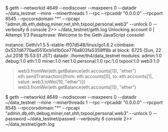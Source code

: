 $ geth --networkid 4649 --nodiscover --maxpeers 0 --datadir ~/data_testnet --mine --minerthreads 1 --rpc --rpcaddr "0.0.0.0" --rpcport 8545 --rpccorsdomain "*" --rpcapi "admin,db,eth,debug,miner,net,shh,txpool,personal,web3" --unlock 0 --verbosity 6 console 2>> ~/data_testnet/geth.log
Unlocking account 0 | Attempt 1/3
Passphrase:
Welcome to the Geth JavaScript console!

instance: Geth/v1.5.5-stable-ff07d548/linux/go1.6.2
coinbase: 0x537d6770ad5510cb1d1b0ce776a803fa5359ff8b
at block: 6725 (Sun, 22 Jul 2018 15:53:51 JST)
 datadir: /home/th4/data_testnet
 modules: admin:1.0 debug:1.0 eth:1.0 miner:1.0 net:1.0 personal:1.0 rpc:1.0 txpool:1.0 web3:1.0

> web3.fromWei(eth.getBalance(eth.accounts[1]), "ether")
> eth.sendTransaction({from: eth.accounts[0], to: eth.accounts[1], value: web3.toWei(10, "ether")})
> web3.fromWei(eth.getBalance(eth.accounts[1]), "ether")

$ geth --networkid 4649 --nodiscover --maxpeers 0 --datadir ~/data_testnet --mine --minerthreads 1 --rpc --rpcaddr "0.0.0.0" --rpcport 8545 --rpccorsdomain "*" --rpcapi "admin,db,eth,debug,miner,net,shh,txpool,personal,web3" --unlock 0 --password ~/data_testnet/passwd --verbosity 6 console 2>> ~/data_testnet/geth.log
